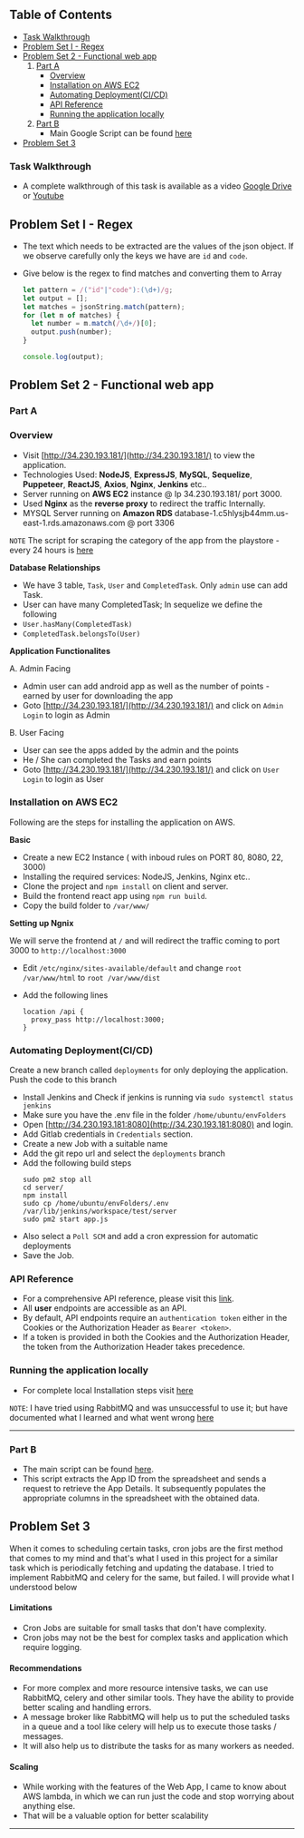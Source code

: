 ## Table of Contents

- [Task Walkthrough](#task-walkthrough)
- [Problem Set I - Regex](#problem-set-i-regex)
- [Problem Set 2 - Functional web app](#problem-set-2-functional-web-app)
  1. [Part A](#part-a)
     - [Overview](#overview)
     - [Installation on AWS EC2](#installation-on-aws-ec2)
     - [Automating Deployment(CI/CD)](#automating-deploymentcicd)
     - [API Reference](#api-reference)
     - [Running the application locally](#running-the-application-locally)
  2. [Part B](#part-b)
     - Main Google Script can be found [here](https://gitlab.com/glaucusec/nextlabs/-/blob/main/GoogleAppScript.js)
- [Problem Set 3](#problem-set-3)

### Task Walkthrough

- A complete walkthrough of this task is available as a video [Google Drive](https://drive.google.com/drive/folders/1fbO41OhAomnJPmlouCe9DuOdL18R7YFd?usp=drive_link) or [Youtube](https://youtu.be/1T_V91yOLKs)

## Problem Set I - Regex

- The text which needs to be extracted are the values of the json object. If we observe carefully only the keys we have are `id` and `code`.
- Give below is the regex to find matches and converting them to Array

  ```javascript
  let pattern = /("id"|"code"):(\d+)/g;
  let output = [];
  let matches = jsonString.match(pattern);
  for (let m of matches) {
    let number = m.match(/\d+/)[0];
    output.push(number);
  }

  console.log(output);
  ```

## Problem Set 2 - Functional web app

### Part A

### Overview

- Visit [http://34.230.193.181/](http://34.230.193.181/) to view the application.
- Technologies Used: **NodeJS**, **ExpressJS**, **MySQL**, **Sequelize**, **Puppeteer**, **ReactJS**, **Axios**, **Nginx**, **Jenkins** etc..
- Server running on **AWS EC2** instance @ Ip 34.230.193.181/ port 3000.
- Used **Nginx** as the **reverse proxy** to redirect the traffic Internally.
- MYSQL Server running on **Amazon RDS** database-1.c5hlysjb44mm.us-east-1.rds.amazonaws.com @ port 3306

`NOTE` The script for scraping the category of the app from the playstore - every 24 hours is [here](https://gitlab.com/glaucusec/nextlabs/-/blob/main/server/worker/dailyWorker.js?ref_type=heads)

**Database Relationships**

- We have 3 table, `Task`, `User` and `CompletedTask`. Only `admin` use can add Task.
- User can have many CompletedTask; In sequelize we define the following
- `User.hasMany(CompletedTask)`
- `CompletedTask.belongsTo(User)`

**Application Functionalites**

A. Admin Facing

- Admin user can add android app as well as the number of points - earned by user for downloading the app
- Goto [http://34.230.193.181/](http://34.230.193.181/) and click on `Admin Login` to login as Admin

B. User Facing

- User can see the apps added by the admin and the points
- He / She can completed the Tasks and earn points
- Goto [http://34.230.193.181/](http://34.230.193.181/) and click on `User Login` to login as User

### Installation on AWS EC2

Following are the steps for installing the application on AWS.

**Basic**

- Create a new EC2 Instance ( with inboud rules on PORT 80, 8080, 22, 3000)
- Installing the required services: NodeJS, Jenkins, Nginx etc..
- Clone the project and `npm install` on client and server.
- Build the frontend react app using `npm run build`.
- Copy the build folder to `/var/www/`

**Setting up Ngnix**

We will serve the frontend at `/` and will redirect the traffic coming to port 3000 to `http://localhost:3000`

- Edit `/etc/nginx/sites-available/default` and change `root /var/www/html` to `root /var/www/dist`
- Add the following lines

  ```
  location /api {
    proxy_pass http://localhost:3000;
  }
  ```

### Automating Deployment(CI/CD)

Create a new branch called `deployments` for only deploying the application. Push the code to this branch

- Install Jenkins and Check if jenkins is running via `sudo systemctl status jenkins`
- Make sure you have the .env file in the folder `/home/ubuntu/envFolders`
- Open [http://34.230.193.181:8080](http://34.230.193.181:8080) and login.
- Add Gitlab credentials in `Credentials` section.
- Create a new Job with a suitable name
- Add the git repo url and select the `deployments` branch
- Add the following build steps
  ```shell
  sudo pm2 stop all
  cd server/
  npm install
  sudo cp /home/ubuntu/envFolders/.env /var/lib/jenkins/workspace/test/server
  sudo pm2 start app.js
  ```
- Also select a `Poll SCM` and add a cron expression for automatic deployments
- Save the Job.

### API Reference

- For a comprehensive API reference, please visit this [link](https://gitlab.com/glaucusec/nextlabs/-/blob/main/documentation/API_REFERENCE.md).
- All **user** endpoints are accessible as an API.
- By default, API endpoints require an `authentication token` either in the Cookies or the Authorization Header as `Bearer <token>`.
- If a token is provided in both the Cookies and the Authorization Header, the token from the Authorization Header takes precedence.

### Running the application locally

- For complete local Installation steps visit [here](https://gitlab.com/glaucusec/nextlabs/-/blob/main/documentation/INSTALLATION.md)

`NOTE`:
I have tried using RabbitMQ and was unsuccessful to use it; but have documented what I learned and what went wrong [here](https://gitlab.com/glaucusec/nextlabs/-/blob/main/RABBITMQ.md)

---

### Part B

- The main script can be found [here](https://gitlab.com/glaucusec/nextlabs/-/blob/main/GoogleAppScript.js).
- This script extracts the App ID from the spreadsheet and sends a request to retrieve the App Details. It subsequently populates the appropriate columns in the spreadsheet with the obtained data.

## Problem Set 3

When it comes to scheduling certain tasks, cron jobs are the first method that comes to my mind and that's what I used in this project for a similar task which is periodically fetching and updating the database. I tried to implement RabbitMQ and celery for the same, but failed. I will provide what I understood below

#### Limitations

- Cron Jobs are suitable for small tasks that don't have complexity.
- Cron jobs may not be the best for complex tasks and application which require logging.

#### Recommendations

- For more complex and more resource intensive tasks, we can use RabbitMQ, celery and other similar tools. They have the ability to provide better scaling and handling errors.
- A message broker like RabbitMQ will help us to put the scheduled tasks in a queue and a tool like celery will help us to execute those tasks / messages.
- It will also help us to distribute the tasks for as many workers as needed.

#### Scaling

- While working with the features of the Web App, I came to know about AWS lambda, in which we can run just the code and stop worrying about anything else.
- That will be a valuable option for better scalability

---

